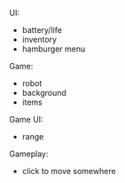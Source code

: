 UI:
- battery/life
- inventory
- hamburger menu

Game:
- robot
- background
- items

Game UI:
- range

Gameplay:
- click to move somewhere
